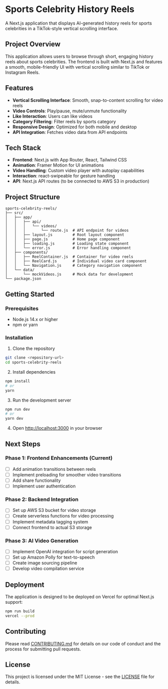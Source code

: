 # Sports Celebrity History Reels

A Next.js application that displays AI-generated history reels for sports celebrities in a TikTok-style vertical scrolling interface.

## Project Overview

This application allows users to browse through short, engaging history reels about sports celebrities. The frontend is built with Next.js and features a smooth, mobile-friendly UI with vertical scrolling similar to TikTok or Instagram Reels.

## Features

- **Vertical Scrolling Interface**: Smooth, snap-to-content scrolling for video reels
- **Video Controls**: Play/pause, mute/unmute functionality
- **Like Interaction**: Users can like videos
- **Category Filtering**: Filter reels by sports category
- **Responsive Design**: Optimized for both mobile and desktop
- **API Integration**: Fetches video data from API endpoints

## Tech Stack

- **Frontend**: Next.js with App Router, React, Tailwind CSS
- **Animation**: Framer Motion for UI animations
- **Video Handling**: Custom video player with autoplay capabilities
- **Interaction**: react-swipeable for gesture handling
- **API**: Next.js API routes (to be connected to AWS S3 in production)

## Project Structure

```
sports-celebrity-reels/
├── src/
│   ├── app/
│   │   ├── api/
│   │   │   └── videos/
│   │   │       └── route.js  # API endpoint for videos
│   │   ├── layout.js         # Root layout component
│   │   ├── page.js           # Home page component
│   │   ├── loading.js        # Loading state component
│   │   └── error.js          # Error handling component
│   ├── components/
│   │   ├── ReelContainer.js  # Container for video reels
│   │   ├── ReelCard.js       # Individual video card component
│   │   └── Navigation.js     # Category navigation component
│   └── data/
│       └── mockVideos.js     # Mock data for development
└── package.json
```

## Getting Started

### Prerequisites

- Node.js 14.x or higher
- npm or yarn

### Installation

1. Clone the repository
```bash
git clone <repository-url>
cd sports-celebrity-reels
```

2. Install dependencies
```bash
npm install
# or
yarn
```

3. Run the development server
```bash
npm run dev
# or
yarn dev
```

4. Open [http://localhost:3000](http://localhost:3000) in your browser

## Next Steps

### Phase 1: Frontend Enhancements (Current)
- [ ] Add animation transitions between reels
- [ ] Implement preloading for smoother video transitions
- [ ] Add share functionality
- [ ] Implement user authentication

### Phase 2: Backend Integration
- [ ] Set up AWS S3 bucket for video storage
- [ ] Create serverless functions for video processing
- [ ] Implement metadata tagging system
- [ ] Connect frontend to actual S3 storage

### Phase 3: AI Video Generation
- [ ] Implement OpenAI integration for script generation
- [ ] Set up Amazon Polly for text-to-speech
- [ ] Create image sourcing pipeline
- [ ] Develop video compilation service

## Deployment

The application is designed to be deployed on Vercel for optimal Next.js support:

```bash
npm run build
vercel --prod
```

## Contributing

Please read [CONTRIBUTING.md](CONTRIBUTING.md) for details on our code of conduct and the process for submitting pull requests.

## License

This project is licensed under the MIT License - see the [LICENSE](LICENSE) file for details.